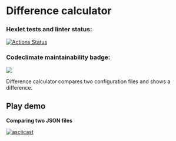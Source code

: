 # Difference calculator

### Hexlet tests and linter status:

[![Actions Status](https://github.com/Lasterius/frontend-project-46/workflows/hexlet-check/badge.svg)](https://github.com/Lasterius/frontend-project-46/actions)

### Codeclimate maintainability badge:

<a href="https://codeclimate.com/github/Lasterius/frontend-project-46/maintainability"><img src="https://api.codeclimate.com/v1/badges/f32fb4f552222284efdd/maintainability" /></a>

Difference calculator compares two configuration files and shows a difference.

## Play demo

**Comparing two JSON files**

[![asciicast](https://asciinema.org/a/ikeH8kqp4QqIhqzQDf4Cb5FPF.svg)](https://asciinema.org/a/ikeH8kqp4QqIhqzQDf4Cb5FPF)

